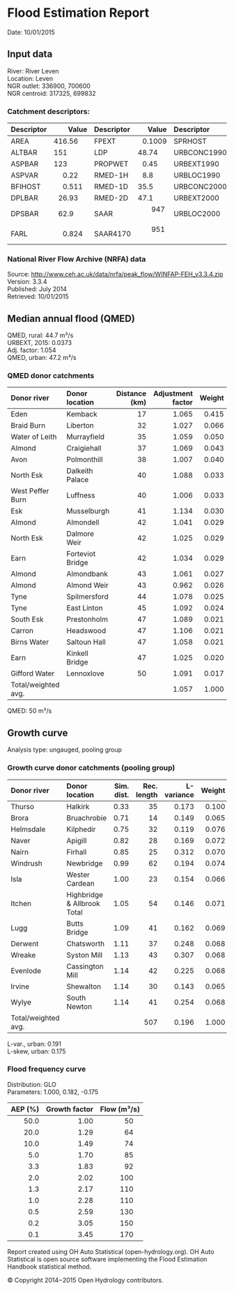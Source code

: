 # Flood Estimation Report

Date:          10/01/2015

## Input data

River:         River Leven  
Location:      Leven  
NGR outlet:    336900, 700600    
NGR centroid:  317325, 699832  

### Catchment descriptors:

Descriptor   |      Value | Descriptor  |      Value | Descriptor  |      Value 
:------------|-----------:|:------------|-----------:|:------------|----------:
AREA         |   416.56   | FPEXT       |     0.1009 | SPRHOST     |    34.62  
ALTBAR       |   151      | LDP         |    48.74   | URBCONC1990 |     0.754 
ASPBAR       |   123      | PROPWET     |     0.45   | URBEXT1990  |     0.0173
ASPVAR       |     0.22   | RMED-1H     |     8.8    | URBLOC1990  |     0.738 
BFIHOST      |     0.511  | RMED-1D     |    35.5    | URBCONC2000 |     0.830 
DPLBAR       |    26.93   | RMED-2D     |    47.1    | URBEXT2000  |     0.0361
DPSBAR       |    62.9    | SAAR        |   947      | URBLOC2000  |     0.702 
FARL         |     0.824  | SAAR4170    |   951     

### National River Flow Archive (NRFA) data

Source:        http://www.ceh.ac.uk/data/nrfa/peak_flow/WINFAP-FEH_v3.3.4.zip  
Version:       3.3.4  
Published:     July 2014  
Retrieved:     10/01/2015

## Median annual flood (QMED) 

QMED, rural:   44.7 m³/s  
URBEXT, 2015:  0.0373  
Adj. factor:   1.054  
QMED, urban:   47.2 m³/s

### QMED donor catchments

Donor river         | Donor location                 | Distance (km)| Adjustment factor | Weight
:-------------------|:-------------------------------|-------------:|------------------:|------:
Eden                | Kemback                        |           17 |             1.065 |  0.415
Braid Burn          | Liberton                       |           32 |             1.027 |  0.066
Water of Leith      | Murrayfield                    |           35 |             1.059 |  0.050
Almond              | Craigiehall                    |           37 |             1.069 |  0.043
Avon                | Polmonthill                    |           38 |             1.007 |  0.040
North Esk           | Dalkeith Palace                |           40 |             1.088 |  0.033
West Peffer Burn    | Luffness                       |           40 |             1.006 |  0.033
Esk                 | Musselburgh                    |           41 |             1.134 |  0.030
Almond              | Almondell                      |           42 |             1.041 |  0.029
North Esk           | Dalmore Weir                   |           42 |             1.025 |  0.029
Earn                | Forteviot Bridge               |           42 |             1.034 |  0.029
Almond              | Almondbank                     |           43 |             1.061 |  0.027
Almond              | Almond Weir                    |           43 |             0.962 |  0.026
Tyne                | Spilmersford                   |           44 |             1.078 |  0.025
Tyne                | East Linton                    |           45 |             1.092 |  0.024
South Esk           | Prestonholm                    |           47 |             1.089 |  0.021
Carron              | Headswood                      |           47 |             1.106 |  0.021
Birns Water         | Saltoun Hall                   |           47 |             1.058 |  0.021
Earn                | Kinkell Bridge                 |           47 |             1.025 |  0.020
Gifford Water       | Lennoxlove                     |           50 |             1.091 |  0.017
Total/weighted avg. |                                |              |             1.057 |  1.000

QMED:          50 m³/s

## Growth curve

Analysis type: ungauged, pooling group

### Growth curve donor catchments (pooling group)

Donor river         | Donor location                 | Sim. dist. | Rec. length | L-variance | Weight | L-skew | Weight
:-------------------|:-------------------------------|-----------:|------------:|-----------:|-------:|-------:|------:
Thurso              | Halkirk                        |       0.33 |          35 |      0.173 |  0.100 |  0.102 |  0.086
Brora               | Bruachrobie                    |       0.71 |          14 |      0.149 |  0.065 |  0.101 |  0.049
Helmsdale           | Kilphedir                      |       0.75 |          32 |      0.119 |  0.076 |  0.117 |  0.071
Naver               | Apigill                        |       0.82 |          28 |      0.169 |  0.072 |  0.126 |  0.067
Nairn               | Firhall                        |       0.85 |          25 |      0.312 |  0.070 |  0.325 |  0.064
Windrush            | Newbridge                      |       0.99 |          62 |      0.194 |  0.074 |  0.241 |  0.082
Isla                | Wester Cardean                 |       1.00 |          23 |      0.154 |  0.066 |  0.077 |  0.062
Itchen              | Highbridge & Allbrook Total    |       1.05 |          54 |      0.146 |  0.071 |  0.138 |  0.079
Lugg                | Butts Bridge                   |       1.09 |          41 |      0.162 |  0.069 |  0.046 |  0.074
Derwent             | Chatsworth                     |       1.11 |          37 |      0.248 |  0.068 |  0.211 |  0.072
Wreake              | Syston Mill                    |       1.13 |          43 |      0.307 |  0.068 |  0.393 |  0.075
Evenlode            | Cassington Mill                |       1.14 |          42 |      0.225 |  0.068 |  0.133 |  0.075
Irvine              | Shewalton                      |       1.14 |          30 |      0.143 |  0.065 |  0.206 |  0.068
Wylye               | South Newton                   |       1.14 |          41 |      0.254 |  0.068 |  0.137 |  0.074
Total/weighted avg. |                                |            |         507 |      0.196 |  1.000 |  0.169 |  1.000

L-var., urban: 0.191  
L-skew, urban: 0.175

### Flood frequency curve

Distribution:  GLO  
Parameters:    1.000, 0.182, -0.175  

AEP (%) | Growth factor | Flow (m³/s)
-------:|--------------:|-----------:
   50.0 |          1.00 |        50  
   20.0 |          1.29 |        64  
   10.0 |          1.49 |        74  
    5.0 |          1.70 |        85  
    3.3 |          1.83 |        92  
    2.0 |          2.02 |       100  
    1.3 |          2.17 |       110  
    1.0 |          2.28 |       110  
    0.5 |          2.59 |       130  
    0.2 |          3.05 |       150  
    0.1 |          3.45 |       170  


Report created using OH Auto Statistical (open-hydrology.org). OH Auto Statistical is open source software implementing 
the Flood Estimation Handbook statistical method.

© Copyright 2014‒2015 Open Hydrology contributors.